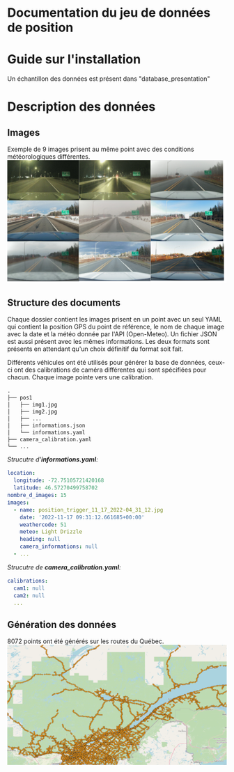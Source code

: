 # Documentation du jeu de données de position

# Guide sur l'installation
Un échantillon des données est présent dans "database_presentation"



# Description des données

## Images 
Exemple de 9 images prisent au même point avec des conditions météorologiques différentes.
![alt text](images_readme/conditions_differentes_9.png)


## Structure des documents
Chaque dossier contient les images prisent en un point avec un seul YAML qui contient la position GPS du point de référence, le nom de chaque image avec la date et la météo donnée par l'API (Open-Meteo).
Un fichier JSON est aussi présent avec les mêmes informations. Les deux formats sont présents en attendant qu'un choix définitif du format soit fait.

Différents véhicules ont été utilisés pour générer la base de données, ceux-ci ont des calibrations de caméra différentes qui sont spécifiées pour chacun. Chaque image pointe vers une calibration.



    .
    ├── pos1
    │   ├── img1.jpg
    │   ├── img2.jpg
    │   ├── ...
    │   ├── informations.json
    │   └── informations.yaml           
    ├── camera_calibration.yaml
    └── ...

*Strucutre d'**informations.yaml**:*
```yaml
location:
  longitude: -72.75105721420168
  latitude: 46.57270499758702
nombre_d_images: 15
images:
  - name: position_trigger_11_17_2022-04_31_12.jpg
    date: '2022-11-17 09:31:12.661685+00:00'
    weathercode: 51
    meteo: Light Drizzle
    heading: null
    camera_informations: null
  - ...
```

*Strucutre de **camera_calibration.yaml**:*
```yaml
calibrations:
  cam1: null
  cam2: null
  ...
```


## Génération des données
8072 points ont été générés sur les routes du Québec. 
![alt text](images_readme/Sampling_points.png)


